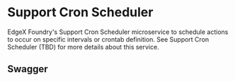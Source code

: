# Support Cron Scheduler

EdgeX Foundry's Support Cron Scheduler microservice to schedule actions to occur on specific intervals or crontab definition. See Support Cron Scheduler (TBD) for more details about this service.

## Swagger

<swagger-ui src="https://raw.githubusercontent.com/edgexfoundry/edgex-go/{{edgexversion}}/openapi/{{api_version}}/support-cron-scheduler.yaml"/>
